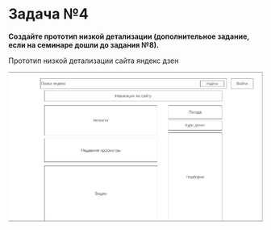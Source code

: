 # Задача №4
**Создайте прототип низкой детализации (дополнительное задание, если на семинаре дошли до задания №8).**

Прототип низкой детализации сайта яндекс дзен

![фото](ASiteWithLowDetail.png)